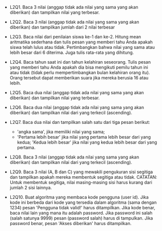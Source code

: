 

- L2Q1. Baca 3 nilai (anggap tidak ada nilai yang sama yang akan diberikan) dan tampilkan nilai yang terbesar.

- L2Q2. Baca 3 nilai (anggap tidak ada nilai yang sama yang akan diberikan) dan tampilkan jumlah dari 2 nilai terbesar

- L2Q3. Baca nilai dari penilaian siswa ke-1 dan ke-2. Hitung mean aritmatika sederhana dan tulis pesan yang memberi tahu Anda apakah siswa telah lulus atau tidak. Pertimbangkan bahwa nilai yang sama atau lebih besar dari 6 diterima. Juga tulis rata-rata yang dihitung.

- L2Q4. Baca tahun saat ini dan tahun kelahiran seseorang. Tulis pesan yang memberi tahu Anda apakah dia bisa mengikuti pemilu tahun ini atau tidak (tidak perlu mempertimbangkan bulan kelahiran orang itu). Orang tersebut dapat memberikan suara jika mereka berusia 16 atau lebih.

- L2Q5. Baca dua nilai (anggap tidak ada nilai yang sama yang akan diberikan) dan tampilkan nilai yang terbesar.

- L2Q6. Baca dua nilai (anggap tidak ada nilai yang sama yang akan diberikan) dan tampilkan nilai dari yang terkecil (ascending).

- L2Q7. Baca dua nilai dan tampilkan salah satu dari tiga pesan berikut:

    - 'angka sama', jika memiliki nilai yang sama;
    - 'Pertama lebih besar' jika nilai yang pertama lebih besar dari yang kedua; 'Kedua lebih besar' jika nilai yang kedua lebih besar dari yang pertama.

- L2Q8. Baca 3 nilai (anggap tidak ada nilai yang sama yang akan diberikan) dan tampilkan nilai dari yang terkecil (ascending).

- L2Q9. Baca 3 nilai (A, B dan C) yang mewakili pengukuran sisi segitiga dan tampilkan apakah mereka membentuk segitiga atau tidak.
CATATAN: Untuk membentuk segitiga, nilai masing-masing sisi harus kurang dari jumlah 2 sisi lainnya.

- L2Q10. Buat algoritma yang membaca kode pengguna (user id). Jika kode ini berbeda dari kode yang tersedia dalam algoritma (sama dengan 1234) pesan 'Pengguna tidak valid!' harus ditampilkan. Jika kode benar, baca nilai lain yang mana itu adalah password. Jika password ini salah (salah satunya 9999) pesan (password salah) harus di tampulkan. Jika password benar, pesan 'Akses diberikan' harus ditampilkan.
